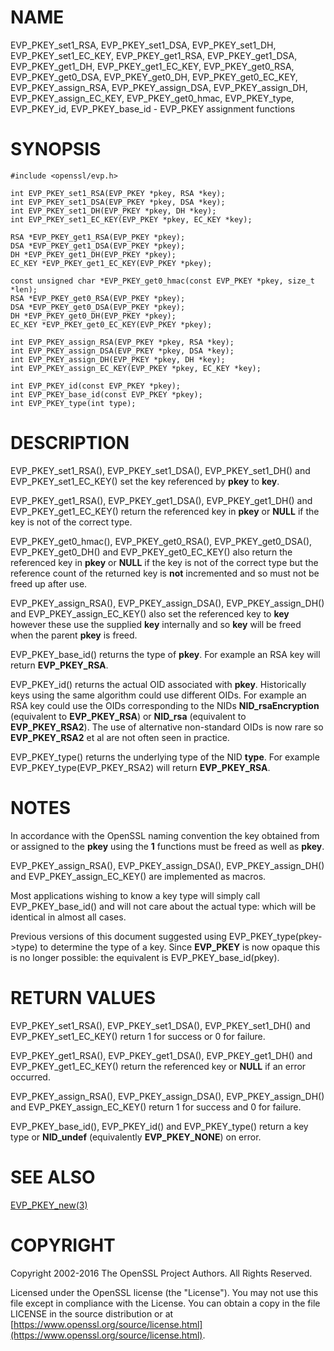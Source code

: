 # NAME

EVP\_PKEY\_set1\_RSA, EVP\_PKEY\_set1\_DSA, EVP\_PKEY\_set1\_DH, EVP\_PKEY\_set1\_EC\_KEY,
EVP\_PKEY\_get1\_RSA, EVP\_PKEY\_get1\_DSA, EVP\_PKEY\_get1\_DH, EVP\_PKEY\_get1\_EC\_KEY,
EVP\_PKEY\_get0\_RSA, EVP\_PKEY\_get0\_DSA, EVP\_PKEY\_get0\_DH, EVP\_PKEY\_get0\_EC\_KEY,
EVP\_PKEY\_assign\_RSA, EVP\_PKEY\_assign\_DSA, EVP\_PKEY\_assign\_DH, EVP\_PKEY\_assign\_EC\_KEY,
EVP\_PKEY\_get0\_hmac,
EVP\_PKEY\_type, EVP\_PKEY\_id, EVP\_PKEY\_base\_id
\- EVP\_PKEY assignment functions

# SYNOPSIS

    #include <openssl/evp.h>

    int EVP_PKEY_set1_RSA(EVP_PKEY *pkey, RSA *key);
    int EVP_PKEY_set1_DSA(EVP_PKEY *pkey, DSA *key);
    int EVP_PKEY_set1_DH(EVP_PKEY *pkey, DH *key);
    int EVP_PKEY_set1_EC_KEY(EVP_PKEY *pkey, EC_KEY *key);

    RSA *EVP_PKEY_get1_RSA(EVP_PKEY *pkey);
    DSA *EVP_PKEY_get1_DSA(EVP_PKEY *pkey);
    DH *EVP_PKEY_get1_DH(EVP_PKEY *pkey);
    EC_KEY *EVP_PKEY_get1_EC_KEY(EVP_PKEY *pkey);

    const unsigned char *EVP_PKEY_get0_hmac(const EVP_PKEY *pkey, size_t *len);
    RSA *EVP_PKEY_get0_RSA(EVP_PKEY *pkey);
    DSA *EVP_PKEY_get0_DSA(EVP_PKEY *pkey);
    DH *EVP_PKEY_get0_DH(EVP_PKEY *pkey);
    EC_KEY *EVP_PKEY_get0_EC_KEY(EVP_PKEY *pkey);

    int EVP_PKEY_assign_RSA(EVP_PKEY *pkey, RSA *key);
    int EVP_PKEY_assign_DSA(EVP_PKEY *pkey, DSA *key);
    int EVP_PKEY_assign_DH(EVP_PKEY *pkey, DH *key);
    int EVP_PKEY_assign_EC_KEY(EVP_PKEY *pkey, EC_KEY *key);

    int EVP_PKEY_id(const EVP_PKEY *pkey);
    int EVP_PKEY_base_id(const EVP_PKEY *pkey);
    int EVP_PKEY_type(int type);

# DESCRIPTION

EVP\_PKEY\_set1\_RSA(), EVP\_PKEY\_set1\_DSA(), EVP\_PKEY\_set1\_DH() and
EVP\_PKEY\_set1\_EC\_KEY() set the key referenced by **pkey** to **key**.

EVP\_PKEY\_get1\_RSA(), EVP\_PKEY\_get1\_DSA(), EVP\_PKEY\_get1\_DH() and
EVP\_PKEY\_get1\_EC\_KEY() return the referenced key in **pkey** or
**NULL** if the key is not of the correct type.

EVP\_PKEY\_get0\_hmac(), EVP\_PKEY\_get0\_RSA(), EVP\_PKEY\_get0\_DSA(),
EVP\_PKEY\_get0\_DH() and EVP\_PKEY\_get0\_EC\_KEY() also return the
referenced key in **pkey** or **NULL** if the key is not of the
correct type but the reference count of the returned key is
**not** incremented and so must not be freed up after use.

EVP\_PKEY\_assign\_RSA(), EVP\_PKEY\_assign\_DSA(), EVP\_PKEY\_assign\_DH()
and EVP\_PKEY\_assign\_EC\_KEY() also set the referenced key to **key**
however these use the supplied **key** internally and so **key**
will be freed when the parent **pkey** is freed.

EVP\_PKEY\_base\_id() returns the type of **pkey**. For example
an RSA key will return **EVP\_PKEY\_RSA**.

EVP\_PKEY\_id() returns the actual OID associated with **pkey**. Historically keys
using the same algorithm could use different OIDs. For example an RSA key could
use the OIDs corresponding to the NIDs **NID\_rsaEncryption** (equivalent to
**EVP\_PKEY\_RSA**) or **NID\_rsa** (equivalent to **EVP\_PKEY\_RSA2**). The use of
alternative non-standard OIDs is now rare so **EVP\_PKEY\_RSA2** et al are not
often seen in practice.

EVP\_PKEY\_type() returns the underlying type of the NID **type**. For example
EVP\_PKEY\_type(EVP\_PKEY\_RSA2) will return **EVP\_PKEY\_RSA**.

# NOTES

In accordance with the OpenSSL naming convention the key obtained
from or assigned to the **pkey** using the **1** functions must be
freed as well as **pkey**.

EVP\_PKEY\_assign\_RSA(), EVP\_PKEY\_assign\_DSA(), EVP\_PKEY\_assign\_DH()
and EVP\_PKEY\_assign\_EC\_KEY() are implemented as macros.

Most applications wishing to know a key type will simply call
EVP\_PKEY\_base\_id() and will not care about the actual type:
which will be identical in almost all cases.

Previous versions of this document suggested using EVP\_PKEY\_type(pkey->type)
to determine the type of a key. Since **EVP\_PKEY** is now opaque this
is no longer possible: the equivalent is EVP\_PKEY\_base\_id(pkey).

# RETURN VALUES

EVP\_PKEY\_set1\_RSA(), EVP\_PKEY\_set1\_DSA(), EVP\_PKEY\_set1\_DH() and
EVP\_PKEY\_set1\_EC\_KEY() return 1 for success or 0 for failure.

EVP\_PKEY\_get1\_RSA(), EVP\_PKEY\_get1\_DSA(), EVP\_PKEY\_get1\_DH() and
EVP\_PKEY\_get1\_EC\_KEY() return the referenced key or **NULL** if
an error occurred.

EVP\_PKEY\_assign\_RSA(), EVP\_PKEY\_assign\_DSA(), EVP\_PKEY\_assign\_DH()
and EVP\_PKEY\_assign\_EC\_KEY() return 1 for success and 0 for failure.

EVP\_PKEY\_base\_id(), EVP\_PKEY\_id() and EVP\_PKEY\_type() return a key
type or **NID\_undef** (equivalently **EVP\_PKEY\_NONE**) on error.

# SEE ALSO

[EVP\_PKEY\_new(3)](http://man.he.net/man3/EVP_PKEY_new)

# COPYRIGHT

Copyright 2002-2016 The OpenSSL Project Authors. All Rights Reserved.

Licensed under the OpenSSL license (the "License").  You may not use
this file except in compliance with the License.  You can obtain a copy
in the file LICENSE in the source distribution or at
[https://www.openssl.org/source/license.html](https://www.openssl.org/source/license.html).
